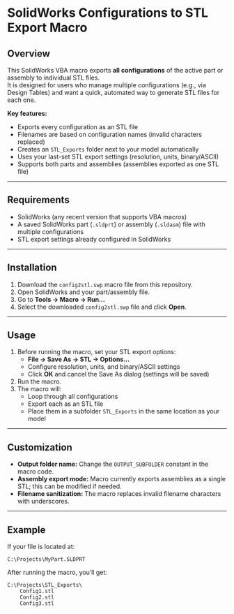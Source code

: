 # SolidWorks Configurations to STL Export Macro

## Overview
This SolidWorks VBA macro exports **all configurations** of the active part or assembly to individual STL files.  
It is designed for users who manage multiple configurations (e.g., via Design Tables) and want a quick, automated way to generate STL files for each one.

**Key features:**
- Exports every configuration as an STL file
- Filenames are based on configuration names (invalid characters replaced)
- Creates an `STL_Exports` folder next to your model automatically
- Uses your last-set STL export settings (resolution, units, binary/ASCII)
- Supports both parts and assemblies (assemblies exported as one STL file)

---

## Requirements
- SolidWorks (any recent version that supports VBA macros)
- A saved SolidWorks part (`.sldprt`) or assembly (`.sldasm`) file with multiple configurations
- STL export settings already configured in SolidWorks

---

## Installation
1. Download the `config2stl.swp` macro file from this repository.
2. Open SolidWorks and your part/assembly file.
3. Go to **Tools → Macro → Run...**
4. Select the downloaded `config2stl.swp` file and click **Open**.

---

## Usage
1. Before running the macro, set your STL export options:
   - **File → Save As → STL → Options...**
   - Configure resolution, units, and binary/ASCII settings
   - Click **OK** and cancel the Save As dialog (settings will be saved)
2. Run the macro.
3. The macro will:
   - Loop through all configurations
   - Export each as an STL file
   - Place them in a subfolder `STL_Exports` in the same location as your model

---

## Customization
- **Output folder name:** Change the `OUTPUT_SUBFOLDER` constant in the macro code.
- **Assembly export mode:** Macro currently exports assemblies as a single STL; this can be modified if needed.
- **Filename sanitization:** The macro replaces invalid filename characters with underscores.

---

## Example
If your file is located at:
```text
C:\Projects\MyPart.SLDPRT
```

After running the macro, you’ll get:
```text
C:\Projects\STL_Exports\
    Config1.stl
    Config2.stl
    Config3.stl
```
